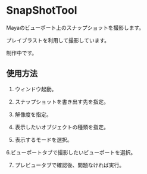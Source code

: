 # SnapShotTool

Mayaのビューポート上のスナップショットを撮影します。

プレイブラストを利用して撮影しています。

制作中です。

## 使用方法

1. ウィンドウ起動。

2. スナップショットを書き出す先を指定。

3. 解像度を指定。

4. 表示したいオブジェクトの種類を指定。

5. 表示するモードを選択。

6.ビューポートタブで撮影したいビューポートを選択。

7. プレビュータブで確認後、問題なければ実行。

